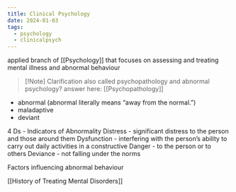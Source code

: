 ```yaml
---
title: Clinical Psychology
date: 2024-01-03
tags:
  - psychology
  - clinicalpsych
---
```

applied branch of [[Psychology]]
that focuses on assessing and treating mental illness and abnormal behaviour

>[!Note] Clarification
>also called psychopathology and abnormal psychology?
> answer here: [[Psychopathology]]

- abnormal (abnormal literally means “away from the normal.”)
- maladaptive
- deviant

4 Ds - Indicators of Abnormality
Distress - significant distress to the person and those around them 
Dysfunction - interfering with the person’s ability to carry out daily activities in a constructive
Danger - to the person or to others
Deviance - not falling under the norms

Factors influencing abnormal behaviour

[[History of Treating Mental Disorders]]